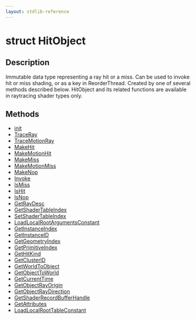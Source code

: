 ```yaml
---
layout: stdlib-reference
---
```


# struct HitObject

## Description

Immutable data type representing a ray hit or a miss. Can be used to invoke hit or miss shading,
or as a key in ReorderThread. Created by one of several methods described below. HitObject
and its related functions are available in raytracing shader types only.


## Methods

* [init](init)
* [TraceRay](traceray-05)
* [TraceMotionRay](tracemotionray-05b)
* [MakeHit](makehit-04)
* [MakeMotionHit](makemotionhit-04a)
* [MakeMiss](makemiss-04)
* [MakeMotionMiss](makemotionmiss-04a)
* [MakeNop](makenop-04)
* [Invoke](invoke-0)
* [IsMiss](ismiss-02)
* [IsHit](ishit-02)
* [IsNop](isnop-02)
* [GetRayDesc](getraydesc-036)
* [GetShaderTableIndex](getshadertableindex-039e)
* [SetShaderTableIndex](setshadertableindex-039e)
* [LoadLocalRootArgumentsConstant](loadlocalrootargumentsconstant-049dm)
* [GetInstanceIndex](getinstanceindex-03b)
* [GetInstanceID](getinstanceid-03bc)
* [GetGeometryIndex](getgeometryindex-03b)
* [GetPrimitiveIndex](getprimitiveindex-03c)
* [GetHitKind](gethitkind-036)
* [GetClusterID](getclusterid-03ab)
* [GetWorldToObject](getworldtoobject-038a)
* [GetObjectToWorld](getobjecttoworld-039b)
* [GetCurrentTime](getcurrenttime-03a)
* [GetObjectRayOrigin](getobjectrayorigin-039c)
* [GetObjectRayDirection](getobjectraydirection-039c)
* [GetShaderRecordBufferHandle](getshaderrecordbufferhandle-039fl)
* [GetAttributes](getattributes-03)
* [LoadLocalRootTableConstant](loadlocalroottableconstant-049di)


<!-- RTD-TOC-START
```{toctree}
:titlesonly:
:hidden:

GetAttributes <getattributes-03>
GetClusterID <getclusterid-03ab>
GetCurrentTime <getcurrenttime-03a>
GetGeometryIndex <getgeometryindex-03b>
GetHitKind <gethitkind-036>
GetInstanceID <getinstanceid-03bc>
GetInstanceIndex <getinstanceindex-03b>
GetObjectRayDirection <getobjectraydirection-039c>
GetObjectRayOrigin <getobjectrayorigin-039c>
GetObjectToWorld <getobjecttoworld-039b>
GetPrimitiveIndex <getprimitiveindex-03c>
GetRayDesc <getraydesc-036>
GetShaderRecordBufferHandle <getshaderrecordbufferhandle-039fl>
GetShaderTableIndex <getshadertableindex-039e>
GetWorldToObject <getworldtoobject-038a>
Invoke <invoke-0>
IsHit <ishit-02>
IsMiss <ismiss-02>
IsNop <isnop-02>
LoadLocalRootArgumentsConstant <loadlocalrootargumentsconstant-049dm>
LoadLocalRootTableConstant <loadlocalroottableconstant-049di>
MakeHit <makehit-04>
MakeMiss <makemiss-04>
MakeMotionHit <makemotionhit-04a>
MakeMotionMiss <makemotionmiss-04a>
MakeNop <makenop-04>
SetShaderTableIndex <setshadertableindex-039e>
TraceMotionRay <tracemotionray-05b>
TraceRay <traceray-05>
init <init>
```
RTD-TOC-END -->
